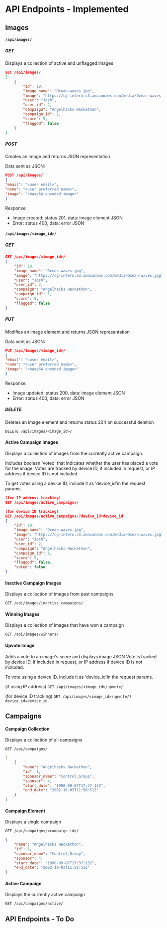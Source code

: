 # API Endpoints - Implemented

## Images

#### `/api/images/`

##### GET
Displays a collection of active and unflagged images


```json
GET /api/images/
[
    {
        "id": 19,
        "image_name": "Ocean-waves.jpg",
        "image": "https://cg-intern.s3.amazonaws.com/media/Ocean-waves.jpg",
        "user": "Josh",
        "user_id": 2,
        "campaign": "Angelhacks Hackathon",
        "campaign_id": 1,
        "score": 5,
        "flagged": false
    }
]
```
##### POST
Creates an image and returns JSON representation

Data sent as JSON:

```json
POST /api/images/
{
"email": "<user email>",
"name": "<user preferred name>",
"image": "<base64 encoded image>"
}
```

Response:

- Image created: status 201, data: image element JSON
- Error: status 400, data: error JSON


#### `/api/images/<image_id>/`

##### GET

```json
GET /api/images/<image_id>/
{
    "id": 19,
    "image_name": "Ocean-waves.jpg",
    "image": "https://cg-intern.s3.amazonaws.com/media/Ocean-waves.jpg",
    "user": "Josh",
    "user_id": 2,
    "campaign": "Angelhacks Hackathon",
    "campaign_id": 1,
    "score": 5,
    "flagged": false
}
```

##### PUT
Modifies an image element and returns JSON representation

Data sent as JSON:

```json
PUT /api/images/<image_id>/
{
"email": "<user email>",
"name": "<user preferred name>",
"image": "<base64 encoded image>"
}
```

Response:

- Image updated: status 200, data: image element JSON
- Error: status 400, data: error JSON

##### DELETE

Deletes an image element and returns status 204 on successful deletion

```
DELETE /api/images/<image_id>/
```

#### Active Campaign Images

Displays a collection of images from the currently active campaign.

Includes boolean 'voted' that indicates whether the user has placed a vote for the image. Votes are tracked by device ID, if included in request, or IP address if device ID is not included.

To get votes using a device ID, include it as 'device_id'in the request params.


```json
(for IP address tracking)
GET /api/images/active_campaigns/ 

(for device ID tracking)
GET /api/images/active_campaigns/?device_id=device_id 
{
    "id": 19,
    "image_name": "Ocean-waves.jpg",
    "image": "https://cg-intern.s3.amazonaws.com/media/Ocean-waves.jpg",
    "user": "Josh",
    "user_id": 2,
    "campaign": "Angelhacks Hackathon",
    "campaign_id": 1,
    "score": 5,
    "flagged": false,
    "voted": false
}
```

#### Inactive Campaign Images

Displays a collection of images from past campaigns

`GET /api/images/inactive_campaigns/`

#### Winning Images

Displays a collection of images that have won a campaign

`GET /api/images/winners/`

#### Upvote Image

Adds a vote to an image's score and displays image JSON
Vote is tracked by device ID, if included in request, or IP address if device ID is not included.

To vote using a device ID, include it as 'device_id'in the request params.

(if using IP address)
`GET /api/images/<image_id>/upvote/`    

(for device ID tracking)
`GET /api/images/<image_id>/upvote/?device_id=device_id`     


## Campaigns

#### Campaign Collection

Displays a collection of all campaigns

`GET /api/campaigns/`

```json
[
    {
        "name": "Angelhacks Hackathon",
        "id": 1,
        "sponsor_name": "Control_Group",
        "sponsor": 4,
        "start_date": "1998-09-07T17:37:13Z",
        "end_date": "2002-10-03T11:58:51Z"
    }
]
```

#### Campaign Element

Displays a single campaign

`GET /api/campaigns/<campaign_id>/`

```json
{
    "name": "Angelhacks Hackathon",
    "id": 1,
    "sponsor_name": "Control_Group",
    "sponsor": 4,
    "start_date": "1998-09-07T17:37:13Z",
    "end_date": "2002-10-03T11:58:51Z"
}
```

#### Active Campaign

Displays the currently active campaign

`GET /api/campaigns/active/`


## API Endpoints - To Do
